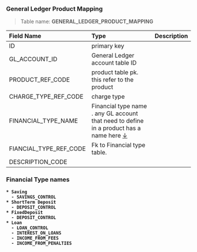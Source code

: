 ### General Ledger Product Mapping


> Table name: <B>GENERAL_LEDGER_PRODUCT_MAPPING<B>

|  Field Name  | Type | Description|
| :------------ | :------------ |:------------ |
| ID  |   primary key| |
| GL_ACCOUNT_ID  |  General Ledger account table ID | |
| PRODUCT_REF_CODE  |  product table pk. this refer to the product | |
| CHARGE_TYPE_REF_CODE  | charge type   | |
| FINANCIAL_TYPE_NAME  | Financial type name .  any GL account that need to define in a product has a name here [↓](#FINANCIAL_TYPE_NAME) | |
| FIANCIAL_TYPE_REF_CODE  | Fk to Financial type table.  | |
| DESCRIPTION_CODE  |   | |


  
   ### <a name="FINANCIAL_TYPE_NAME">Financial Type names</a> 
    * Saving
      - SAVINGS_CONTROL
    * ShortTerm Deposit
      - DEPOSIT_CONTROL  
    * FixedDeposit
      - DEPOSIT_CONTROL
    * Loan 
      - LOAN_CONTROL
      - INTEREST_ON_LOANS
      - INCOME_FROM_FEES 
      - INCOME_FROM_PENALTIES
  
  
